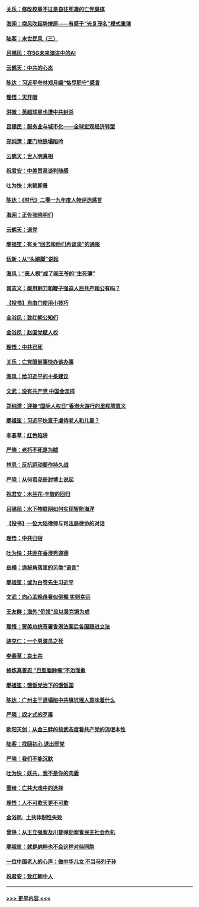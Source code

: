 #### [关乐：修改校章不过是自往死凑的亡党臭棋](../pages/nsc993/n11735097.md?t=12210944) 
#### [海网：南风吹起势燎原——有感于“光复茂名”模式重演](../pages/nsc993/n11732308.md?t=12210944) 
#### [陆客：末世民风（三）](../pages/nsc993/n11732211.md?t=12210944) 
#### [吕锡民：在5G未来演进中的AI](../pages/nsc993/n11730010.md?t=12210944) 
#### [云鹤天：中共的心态](../pages/nsc993/n11729906.md?t=12210944) 
#### [陈达：习近平夸林郑月娥“恪尽职守”感言](../pages/nsc993/n11729881.md?t=12210944) 
#### [理悟：天开眼](../pages/nsc993/n11729699.md?t=12210944) 
#### [洪微：英超球星也遭中共封杀](../pages/nsc993/n11727243.md?t=12210944) 
#### [吕锡民：服务业与城市化——全球宏观经济转型](../pages/nsc993/n11725845.md?t=12210944) 
#### [郑纯清：厦门地铁塌陷吟](../pages/nsc993/n11725813.md?t=12210944) 
#### [云鹤天：世人明真相](../pages/nsc993/n11725621.md?t=12210944) 
#### [祝君安：中美贸易谈判随感](../pages/nsc993/n11725609.md?t=12210944) 
#### [吐为快：末朝即景](../pages/nsc993/n11723365.md?t=12210944) 
#### [陈达：《时代》二零一九年度人物评选感言](../pages/nsc993/n11723337.md?t=12210944) 
#### [海网：正告张晓明们](../pages/nsc993/n11723228.md?t=12210944) 
#### [云鹤天：退党](../pages/nsc993/n11723056.md?t=12210944) 
#### [廖祖笙：有关“回去和他们再谈谈”的通报](../pages/nsc993/n11722442.md?t=12210944) 
#### [伍新：从“头踢脚”说起](../pages/nsc993/n11722429.md?t=12210944) 
#### [海风：“恶人榜”成了阎王爷的“生死簿”](../pages/nsc993/n11722272.md?t=12210944) 
#### [胥志义：能用剌刀和鞭子强迫人民共产和公有吗？](../pages/nsc993/n11720569.md?t=12210944) 
#### [【投书】自由门使用小技巧](../pages/nsc993/n11720180.md?t=12210944) 
#### [金浴凤：致红朝公知们](../pages/nsc993/n11720563.md?t=12210944) 
#### [金浴凤：赵国党赋人权](../pages/nsc993/n11720533.md?t=12210944) 
#### [理悟：中共已死](../pages/nsc993/n11720233.md?t=12210944) 
#### [关乐：亡党眼前事快办该办事](../pages/nsc993/n11719160.md?t=12210944) 
#### [海风：给习近平的十条建议](../pages/nsc993/n11717616.md?t=12210944) 
#### [文武：没有共产党 中国会怎样](../pages/nsc993/n11717584.md?t=12210944) 
#### [郑纯清：迎接“国际人权日”香港大游行的里程牌意义](../pages/nsc993/n11717417.md?t=12210944) 
#### [廖祖笙：习近平快意于虐待老人和儿童？](../pages/nsc993/n11715313.md?t=12210944) 
#### [李春草：红色陷阱](../pages/nsc993/n11715029.md?t=12210944) 
#### [严晓：老朽不死是为贼](../pages/nsc993/n11712910.md?t=12210944) 
#### [林忌：反抗运动要作持久战](../pages/nsc993/n11712623.md?t=12210944) 
#### [严晓：从何君尧册封博士说起](../pages/nsc993/n11712465.md?t=12210944) 
#### [祝君安：木兰花·辛酸的回归](../pages/nsc993/n11712381.md?t=12210944) 
#### [吕锡民：水下物联网如何实现智能海洋](../pages/nsc993/n11711158.md?t=12210944) 
#### [【投书】一位大陆律师与司法局律协的对话](../pages/nsc993/n11709675.md?t=12210944) 
#### [理悟：中共归宿](../pages/nsc993/n11710059.md?t=12210944) 
#### [吐为快：共匪在香港秀道德](../pages/nsc993/n11709979.md?t=12210944) 
#### [岳横：诡秘角落里的另类“语言”](../pages/nsc993/n11709792.md?t=12210944) 
#### [廖祖笙：或为白卷先生习近平](../pages/nsc993/n11708330.md?t=12210944) 
#### [文武：向心孟晚舟看似倒楣 实则幸运](../pages/nsc993/n11708236.md?t=12210944) 
#### [王友群：海外“侨领”应以黄克锵为戒](../pages/nsc993/n11706176.md?t=12210944) 
#### [理悟：贺美总统签署香港法案后各国跟进立法](../pages/nsc993/n11706853.md?t=12210944) 
#### [骆克仁：一个男演员之死](../pages/nsc993/n11706677.md?t=12210944) 
#### [李春草：哀土共](../pages/nsc993/n11706255.md?t=12210944) 
#### [修炼真善忍 “巨型脑肿瘤”不治而愈](../pages/nsc993/n11705340.md?t=12210944) 
#### [廖祖笙：饿饭党治下的饿饭国](../pages/nsc993/n11705085.md?t=12210944) 
#### [陈达：广州主干道塌陷中共填坑埋人意味着什么](../pages/nsc993/n11705046.md?t=12210944) 
#### [严晓：奴才式的歹毒](../pages/nsc993/n11704826.md?t=12210944) 
#### [欧阳天剑：从金三胖的核武态度看共产党的流氓本性](../pages/nsc993/n11702238.md?t=12210944) 
#### [陆客：找回初心 退出邪党](../pages/nsc993/n11702213.md?t=12210944) 
#### [严晓：我们不能沉默](../pages/nsc993/n11702110.md?t=12210944) 
#### [吐为快：妖共，我不是你的肉盾](../pages/nsc993/n11701366.md?t=12210944) 
#### [雪绮：亡共大戏中的选择](../pages/nsc993/n11699922.md?t=12210944) 
#### [理悟：人不可欺天更不可欺](../pages/nsc993/n11699657.md?t=12210944) 
#### [金浴凤:  土共体制性失败](../pages/nsc993/n11699361.md?t=12210944) 
#### [曾铮：从王立强案及川普弹劾案看民主社会危机](../pages/nsc993/n11699318.md?t=12210944) 
#### [廖祖笙：就是纳粹也不会这样对待同胞](../pages/nsc993/n11697658.md?t=12210944) 
#### [一位中国老人的心声：做中华儿女 不当马列子孙](../pages/nsc993/n11697525.md?t=12210944) 
#### [祝君安：致红朝中人](../pages/nsc993/n11697518.md?t=12210944) 

----
#### [ >>> 更早内容 <<< ](../indexes/nsc993-earlier.md)
